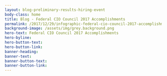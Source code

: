 ```yaml
---
layout: blog-preliminary-results-hiring-event
body-class: home
title: Blog - Federal CIO Council 2017 Accomplishments
permalink: /2017/12/29/infographic-federal-cio-council-2017-accomplishments/
background-image: /assets/img/grey.background.png
hero-text: Federal CIO Council 2017 Accomplishments
hero-byline:
hero-button-text: 
hero-button-link: 
banner-heading: 
banner-text: 
banner-button-text: 
banner-button-link: 
---
```

